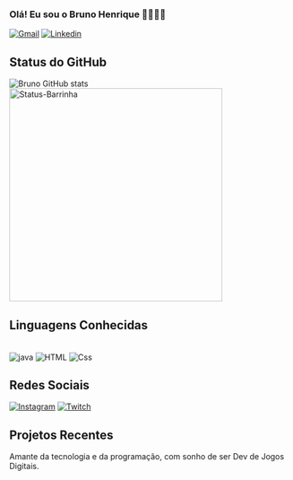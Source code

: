 ### Olá! Eu sou o Bruno Henrique ✌🏻👋🏻
[![Gmail](https://img.shields.io/badge/Gmail-D14836?style=for-the-badge&logo=gmail&logoColor=white)](mailto:brunohenriquenunes0@gmail.com?subject=Assunto%20do%20e-mail&body=Corpo%20da%20mensagem)
[![Linkedin](https://img.shields.io/badge/LinkedIn-0077B5?style=for-the-badge&logo=linkedin&logoColor=white)](www.linkedin.com/in/bruno-henrique-589699246)

## Status do GitHub
![Bruno GitHub stats](https://github-readme-stats.vercel.app/api?username=Bnunes216&show_icons=true&theme=codeSTACKr)
<img alt="Status-Barrinha" width="380" src="https://github-readme-stats.vercel.app/api/top-langs/?username=Bnunes216&layout=compact&theme=codeSTACKr">

## Linguagens Conhecidas 
<div style= "display: inline-block"><br/>
  
  <img align ="center" alt="java" src= "https://img.shields.io/badge/Java-ED8B00?style=for-the-badge&logo=openjdk&logoColor=white" />
  <img align ="center" alt="HTML" src= "https://img.shields.io/badge/HTML5-E34F26?style=for-the-badge&logo=html5&logoColor=white" />
  <img align ="center" alt="Css" src= "https://img.shields.io/badge/CSS-239120?&style=for-the-badge&logo=css3&logoColor=white" />
  
</div>

## Redes Sociais 
[![Instagram](https://img.shields.io/badge/Instagram-E4405F?style=for-the-badge&logo=instagram&logoColor=white)](https://www.instagram.com/bruno_henrique216/)
[![Twitch](https://img.shields.io/badge/Twitch-9146FF?style=for-the-badge&logo=twitch&logoColor=white)](https://www.twitch.tv/darkzitoxd)

## Projetos Recentes 


Amante da tecnologia e da programação, com sonho de ser Dev de Jogos Digitais.
